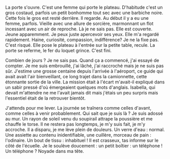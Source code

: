 La porte s'ouvre. 
C'est une femme qui porte le plateau. D'habitude c'est un gros costaud, parfois un petit bonhomme tout sec avec une barbiche noire. Cette fois le gros est resté derrière. Il regarde. Au début il y a eu une femme, parfois. Vieille avec une allure de sorcière, marmonnant un flot incessant avec un air de reproche.
Là je ne sais pas. Elle est couverte. Jeune apparemment. Je peux juste apercevoir ses yeux. Elle m'a regardé rapidement. Haine, curiosité, compassion, indifférence? Je ne la fixe pas. C'est risqué. Elle pose le plateau à l'entrée sur la petite table, recule. La porte se referme, le fer du loquet grince. C'est fini.

Combien de jours ? Je ne sais pas. Quand ça a commencé, j'ai essayé de compter. Je me suis embrouillé, j'ai lâché, j'ai raccroché mais je ne suis pas sûr. J'estime une grosse centaine depuis l'arrivée à l'aéroport, ce guide qui avait avait l'air bienveillant, ce long trajet dans la camionnette, cette étonnante sortie de la ville. La mission était à l'écart m'avait-il expliqué dans un sabir pressé d'où émergeaient quelques mots d'anglais. Isabella, qui devait m'attendre ne me l'avait jamais dit mais j'étais un peu surpris mais l'essentiel était de la retrouver bientôt.

J'attends pour me lever. La journée se traînera comme celles d'avant, comme celles à venir probablement. Qui sait que je suis là ? Je suis adossé au mur. Un rayon de soleil venu du soupirail attrape la poussière et me chauffe le torse. Il ne restera pas longtemps, je m'y suis fait, je m'y accroche. Il a disparu, je me lève plein de douleurs. Un verre d'eau : normal. Une assiette au contenu inidentifiable, une cuillère, morceau de pain : l'odinaire. Un bout de tissu : inhabituel ! Il est crasseux, tas informe sur le côté de l'écuelle. Je le soulève doucement : un petit boîtier : un téléphone ! Un téléphone ? Noyade dans ma tête. 